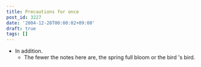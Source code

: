 ```yaml
---
title: Precautions for once
post_id: 3227
date: '2004-12-28T00:00:02+09:00'
draft: true
tags: []
---
```


*   In addition.
    *   The fewer the notes here are, the spring full bloom or the bird 's bird.
